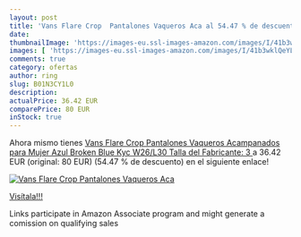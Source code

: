 ```yaml
---
layout: post
title: 'Vans Flare Crop  Pantalones Vaqueros Aca al 54.47 % de descuento'
date: 
thumbnailImage: 'https://images-eu.ssl-images-amazon.com/images/I/41b3wklQeYL._SL200_.jpg'
images: [ 'https://images-eu.ssl-images-amazon.com/images/I/41b3wklQeYL._SL200_.jpg' ]
comments: true
category: ofertas
author: ring
slug: B01N3CY1L0
description:
actualPrice: 36.42 EUR
comparePrice: 80 EUR
inStock: true
---
```


Ahora mismo tienes [Vans Flare Crop  Pantalones Vaqueros Acampanados para Mujer  Azul  Broken Blue Kyc  W26/L30  Talla del Fabricante: 3 ](https://www.amazon.es/dp/B01N3CY1L0/?tag=tolees-21) a 36.42 EUR (original: 80 EUR) (54.47 %  de descuento) en el siguiente enlace!

[![Vans Flare Crop  Pantalones Vaqueros Aca](https://images-eu.ssl-images-amazon.com/images/I/41b3wklQeYL._SL200_.jpg)](https://www.amazon.es/dp/B01N3CY1L0/?tag=tolees-21)

[Visítala!!!](https://www.amazon.es/dp/B01N3CY1L0/?tag=tolees-21)

Links participate in Amazon Associate program and might generate a comission on qualifying sales
